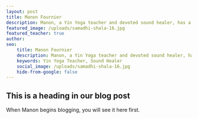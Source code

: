 ```yaml
---
layout: post
title: Manon Fournier
description: Manon, a Yin Yoga teacher and devoted sound healer, has a heart for healing through sound and stillness. She creates tranquil spaces where deep relaxation and rejuvenation flourish, offering holistic wellness for the mind, body, and soul.
featured_image: /uploads/samadhi-shala-16.jpg
featured_teacher: true
author: 
seo: 
    title: Manon Fournier
    description: Manon, a Yin Yoga teacher and devoted sound healer, has a heart for healing through sound and stillness. She creates tranquil spaces where deep relaxation and rejuvenation flourish, offering holistic wellness for the mind, body, and soul.
    keywords: Yin Yoga Teacher, Sound Healer
    social_image: /uploads/samadhi-shala-16.jpg
    hide-from-google: false
---
```


## This is a heading in our blog post 

When Manon begins blogging, you will see it here first.